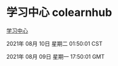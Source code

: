 # 学习中心 colearnhub
[学习中心](http://111.175.122.5:56308/colearnhub/)

2021年 08月 10日 星期二 01:50:01 CST

2021年 08月 09日 星期一 17:50:01 GMT
